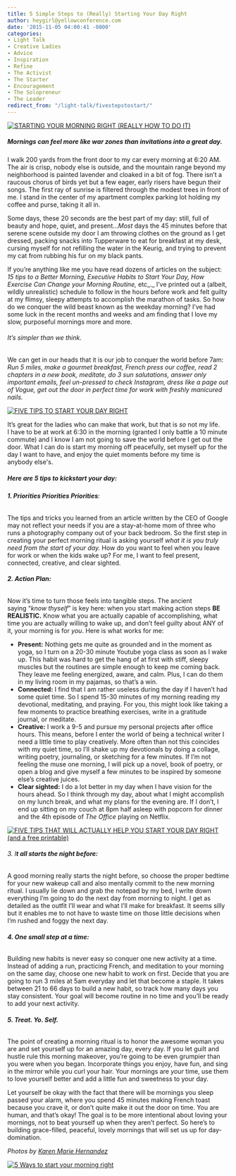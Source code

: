 ```yaml
---
title: 5 Simple Steps to (Really) Starting Your Day Right
author: heygirl@yellowconference.com
date: '2015-11-05 04:00:41 -0800'
categories:
- Light Talk
- Creative Ladies
- Advice
- Inspiration
- Refine
- The Activist
- The Starter
- Encouragement
- The Solopreneur
- The Leader
redirect_from: "/light-talk/fivestepstostart/"
---
```


[![STARTING YOUR MORNING RIGHT (REALLY HOW TO DO IT)](http://yellowconference.com/wp-content/uploads/2015/10/PHOTO1.jpg)](http://yellowconference.com/wp-content/uploads/2015/10/PHOTO1.jpg)

##### Mornings can feel more like war zones than invitations into a great day.

I walk 200 yards from the front door to my car every morning at 6:20 AM. The air is crisp, nobody else is outside, and the mountain range beyond my neighborhood is painted lavender and cloaked in a bit of fog. There isn’t a raucous chorus of birds yet but a few eager, early risers have begun their songs. The first ray of sunrise is filtered through the modest trees in front of me. I stand in the center of my apartment complex parking lot holding my coffee and purse, taking it all in.

Some days, these 20 seconds are the best part of my day: still, full of beauty and hope, quiet, and present..._Most_ days the 45 minutes before that serene scene outside my door I am throwing clothes on the ground as I get dressed, packing snacks into Tupperware to eat for breakfast at my desk, cursing myself for not refilling the water in the Keurig, and trying to prevent my cat from rubbing his fur on my black pants.

If you’re anything like me you have read dozens of articles on the subject: _15 tips to a Better Morning, Executive Habits to Start Your Day, How Exercise Can Change your Morning Routine,_ etc_._ I’ve printed out a (albeit, wildly unrealistic) schedule to follow in the hours before work and felt guilty at my flimsy, sleepy attempts to accomplish the marathon of tasks. So how do we conquer the wild beast known as the weekday morning? I’ve had some luck in the recent months and weeks and am finding that I love my slow, purposeful mornings more and more.

###### It’s simpler than we think.

We can get in our heads that it is our job to conquer the world before 7am: _Run 5 miles, make a gourmet breakfast, French press our coffee, read 2 chapters in a new book, meditate, do 3 sun salutations, answer only important emails, feel un-pressed to check Instagram, dress like a page out of Vogue, get out the door in perfect time for work with freshly manicured nails._

[![FIVE TIPS TO START YOUR DAY RIGHT](http://yellowconference.com/wp-content/uploads/2015/10/PICTURE3.jpg)](http://yellowconference.com/wp-content/uploads/2015/10/PICTURE3.jpg)

It’s great for the ladies who can make that work, but that is _so_ not my life.  
I have to be at work at 6:30 in the morning (granted I only battle a 10 minute commute) and I know I am not going to save the world before I get out the door. What I can do is start my morning off peacefully, set myself up for the day I want to have, and enjoy the quiet moments before my time is anybody else's.

##### Here are 5 tips to kickstart your day:

###### **1\. Priorities Priorities Priorities**:

The tips and tricks you learned from an article written by the CEO of Google may not reflect your needs if you are a stay-at-home mom of three who runs a photography company out of your back bedroom. So the first step in creating your perfect morning ritual is asking yourself _what it is you truly need from the start of your day._ How do you want to feel when you leave for work or when the kids wake up? For me, I want to feel present, connected, creative, and clear sighted.

###### **2\. Action Plan:**

Now it’s time to turn those feels into tangible steps. The ancient saying “_know thyself_” is key here: when you start making action steps **BE REALISTIC.** Know what you are actually capable of accomplishing, what time you are actually willing to wake up, and don’t feel guilty about ANY of it, your morning is for _you_. Here is what works for me:

*   **Present:** Nothing gets me quite as grounded and in the moment as yoga, so I turn on a 20-30 minute Youtube yoga class as soon as I wake up. This habit was hard to get the hang of at first with stiff, sleepy muscles but the routines are simple enough to keep me coming back. They leave me feeling energized, aware, and calm. Plus, I can do them in my living room in my pajamas, so that’s a win.
*   **Connected:** I find that I am rather useless during the day if I haven’t had some quiet time. So I spend 15-30 minutes of my morning reading my devotional, meditating, and praying. For you, this might look like taking a few moments to practice breathing exercises, write in a gratitude journal, or meditate.
*   **Creative:** I work a 9-5 and pursue my personal projects after office hours. This means, before I enter the world of being a technical writer I need a little time to play creatively. More often than not this coincides with my quiet time, so I’ll shake up my devotionals by doing a collage, writing poetry, journaling, or sketching for a few minutes. If I’m not feeling the muse one morning, I will pick up a novel, book of poetry, or open a blog and give myself a few minutes to be inspired by someone else’s creative juices.
*   **Clear sighted:** I do a lot better in my day when I have vision for the hours ahead. So I think through my day, about what I might accomplish on my lunch break, and what my plans for the evening are. If I don’t, I end up sitting on my couch at 8pm half asleep with popcorn for dinner and the 4th episode of _The Office_ playing on Netflix.

[![FIVE TIPS THAT WILL ACTUALLY HELP YOU START YOUR DAY RIGHT (and a free printable)](http://yellowconference.com/wp-content/uploads/2015/10/PICTURE2.jpg)](http://yellowconference.com/wp-content/uploads/2015/10/PICTURE2.jpg)

###### 3\. I**t all starts the night before:**

A good morning really starts the night before, so choose the proper bedtime for your new wakeup call and also mentally commit to the new morning ritual. I usually lie down and grab the notepad by my bed, I write down everything I’m going to do the next day from morning to night. I get as detailed as the outfit I’ll wear and what I’ll make for breakfast. It seems silly but it enables me to not have to waste time on those little decisions when I’m rushed and foggy the next day.

###### **4\. One small step at a time:**

Building new habits is never easy so conquer one new activity at a time. Instead of adding a run, practicing French, and meditation to your morning on the same day, choose one new habit to work on first. Decide that you are going to run 3 miles at 5am everyday and let that become a staple. It takes between 21 to 66 days to build a new habit, so track how many days you stay consistent. Your goal will become routine in no time and you’ll be ready to add your next activity.

###### **5\. Treat. Yo. Self.**

The point of creating a morning ritual is to honor the awesome woman you are and set yourself up for an amazing day, every day. If you let guilt and hustle rule this morning makeover, you’re going to be even grumpier than you were when you began. Incorporate things you enjoy, have fun, and sing in the mirror while you curl your hair. Your mornings are _your_ time, use them to love yourself better and add a little fun and sweetness to your day.

Let yourself be okay with the fact that there will be mornings you sleep passed your alarm, where you spend 45 minutes making French toast because you crave it, or don’t quite make it out the door on time. You are human, and that’s okay! The goal is to be more intentional about loving your mornings, not to beat yourself up when they aren’t perfect. So here’s to building grace-filled, peaceful, lovely mornings that will set us up for day-domination.

_Photos by [Karen Marie Hernandez](http://www.karenmariehernandez.com/)_

[![5 Ways to start your morning right](http://yellowconference.com/wp-content/uploads/2015/11/NATALIESKIETH.jpg)](http://www.natalieskeith.com/)
